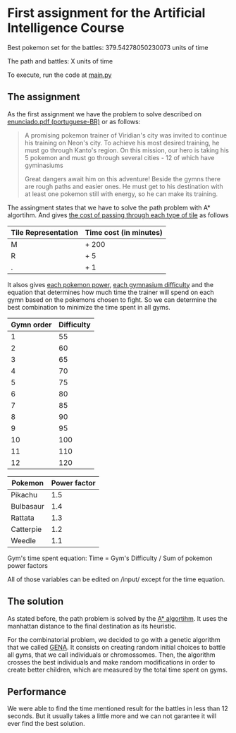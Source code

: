 # First assignment for the Artificial Intelligence Course
Best pokemon set for the battles: 379.54278050230073 units of time

The path and battles: X units of time

To execute, run the code at [main.py](./src/main.py)
## The assignment
As the first assignment we have the problem to solve described on [enunciado.pdf (portuguese-BR)](./docs/enunciado.pdf) or as follows:
>   A promising pokemon trainer of Viridian's city was invited to continue his training on Neon's city. To achieve his most desired training, he must go through Kanto's region. On this mission, our hero is taking his 5 pokemon and must go through several cities - 12 of which have gyminasiums
>
> Great dangers await him on this adventure! Beside the gymns there are rough paths and easier ones. He must get to his destination with at least one pokemon still with energy, so he can make its training.

The assingment states that we have to solve the path problem with A* algortihm. And gives [the cost of passing through each type of tile](./input/cellweights.csv) as follows

| Tile Representation   | Time cost (in minutes) | 
| -------------         |:-----------------------| 
| M                     | + 200                  | 
| R                     | + 5                    | 
| .                     | + 1                    |  

It alsos gives [each pokemon power](./input/pokemons.csv), [each gymnasium difficulty](./input/gymnasiums.csv) and the equation that determines how much time the trainer will spend on each gymn based on the pokemons chosen to fight. So we can determine the best combination to minimize the time spent in all gyms.

| Gymn order            | Difficulty             | 
| -------------         |:-----------------------| 
| 1                     | 55                     | 
| 2                     | 60                     | 
| 3                     | 65                     | 
| 4                     | 70                     | 
| 5                     | 75                     | 
| 6                     | 80                     | 
| 7                     | 85                     | 
| 8                     | 90                     | 
| 9                     | 95                     | 
| 10                    | 100                    | 
| 11                    | 110                    | 
| 12                    | 120                    | 

| Pokemon               | Power factor           | 
| -------------         |:-----------------------| 
| Pikachu               | 1.5                    | 
| Bulbasaur             | 1.4                    | 
| Rattata               | 1.3                    | 
| Catterpie             | 1.2                    |
| Weedle                | 1.1                    |

Gym's time spent equation:
Time = Gym's Difficulty / Sum of pokemon power factors

All of those variables can be edited on /input/ except for the time equation.

## The solution
As stated before, the path problem is solved by the [A* algortihm](./src/astar.py). It uses the manhattan distance to the final destination as its heuristic.

For the combinatorial problem, we decided to go with a genetic algorithm that we called [GENA](./src/gena.py). It consists on creating random initial choices to battle all gyms, that we call individuals or chromossomes. Then, the algorithm crosses the best individuals and make random modifications in order to create better children, which are measured by the total time spent on gyms.

## Performance
We were able to find the time mentioned result for the battles in less than 12 seconds. But it usually takes a little more and we can not garantee it will ever find the best solution.
